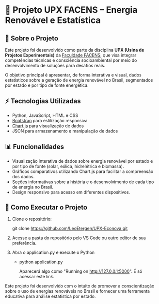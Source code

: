 # 🌱 Projeto UPX FACENS – Energia Renovável e Estatística

## 📘 Sobre o Projeto

Este projeto foi desenvolvido como parte da disciplina **UPX (Usina de Projetos Experimentais)** da [Faculdade FACENS](https://facens.br/), que visa integrar competências técnicas e consciência socioambiental por meio do desenvolvimento de soluções para desafios reais.

O objetivo principal é apresentar, de forma interativa e visual, dados estatísticos sobre a geração de energia renovável no Brasil, segmentados por estado e por tipo de fonte energética.

## ⚡ Tecnologias Utilizadas

- Python, JavaScript, HTML e CSS
- [Bootstrap](https://getbootstrap.com/) para estilização responsiva
- [Chart.js](https://www.chartjs.org/) para visualização de dados
- JSON para armazenamento e manipulação de dados

## 📊 Funcionalidades

- Visualização interativa de dados sobre energia renovável por estado e por tipo de fonte (solar, eólica, hidrelétrica e biomassa).
- Gráficos comparativos utilizando Chart.js para facilitar a compreensão dos dados.
- Seções informativas sobre a história e o desenvolvimento de cada tipo de energia no Brasil.
- Design responsivo para acesso em diferentes dispositivos.

## 🚀 Como Executar o Projeto

1. Clone o repositório:

   git clone https://github.com/LeoEtergen/UPX-Econova.git

2. Acesse a pasta do repositório pelo VS Code ou outro editor de sua preferência.

3. Abra o application.py e execute o Python 

   - python application.py

     Aparecerá algo como "Running on http://127.0.0.1:5000". É só acessar este link.


Este projeto foi desenvolvido com o intuito de promover a conscientização sobre o uso de energias renováveis no Brasil e fornecer uma ferramenta educativa para análise estatística por estado.
